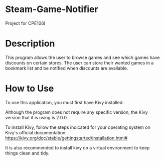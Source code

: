 # Steam-Game-Notifier
Project for CPE106l

# Description
This program allows the user to browse games and see which games have discounts on certain stores. The user can store their wanted games in a bookmark list and be notified when discounts are available.

# How to Use
To use this application, you must first have Kivy installed.

Although the program does not require any specific version, the Kivy version that it is using is 2.0.0.

To install Kivy, follow the steps indicated for your operating system on Kivy's official documentation: https://kivy.org/doc/stable/gettingstarted/installation.html#

It is also recommended to install kivy on a virtual environment to keep things clean and tidy.

